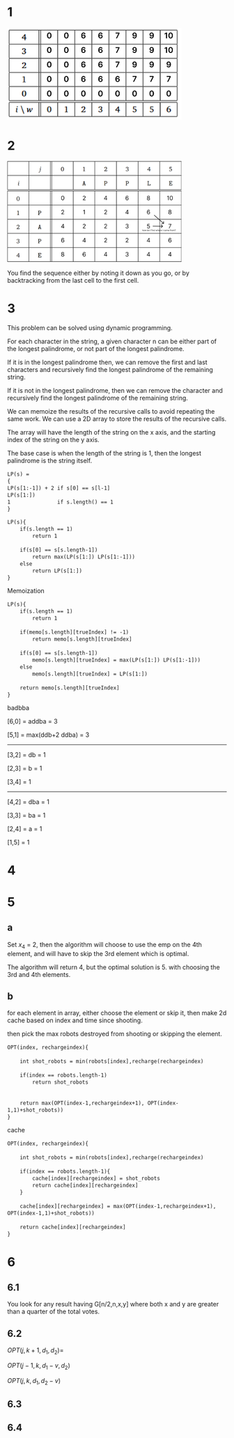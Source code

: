 # 1

<img src="image.png" alt="drawing" width="400"/>

# 2

<img src="image-1.png" alt="drawing" width="400"/>

You find the sequence either by noting it down as you go, or by backtracking from the last cell to the first cell.

# 3

This problem can be solved using dynamic programming.

For each character in the string, a given character n can be either part of the longest palindrome, or not part of the longest palindrome.

If it is in the longest palindrome then, we can remove the first and last characters and recursively find the longest palindrome of the remaining string.

If it is not in the longest palindrome, then we can remove the character and recursively find the longest palindrome of the remaining string.

We can memoize the results of the recursive calls to avoid repeating the same work. We can use a 2D array to store the results of the recursive calls.

The array will have the length of the string on the x axis, and the starting index of the string on the y axis.

The base case is when the length of the string is 1, then the longest palindrome is the string itself.


```
LP(s) = 
{
LP(s[1:-1]) + 2 if s[0] == s[l-1]
LP(s[1:])
1               if s.length() == 1
}
```

```
LP(s){
    if(s.length == 1)
        return 1

    if(s[0] == s[s.length-1])
        return max(LP(s[1:]) LP(s[1:-1]))
    else 
        return LP(s[1:])
}
```
Memoization
```
LP(s){
    if(s.length == 1)
        return 1

    if(memo[s.length][trueIndex] != -1)
        return memo[s.length][trueIndex]

    if(s[0] == s[s.length-1])
        memo[s.length][trueIndex] = max(LP(s[1:]) LP(s[1:-1]))
    else 
        memo[s.length][trueIndex] = LP(s[1:])

    return memo[s.length][trueIndex]
}
```

badbba

[6,0] = addba = 3

[5,1] = max(ddb+2 ddba) = 3

---

[3,2] = db = 1

[2,3] = b = 1

[3,4] = 1

-----

[4,2] = dba = 1

[3,3] = ba = 1

[2,4] = a = 1

[1,5] = 1



# 4

# 5

## a

Set $x_4$ = 2, then the algorithm will choose to use the emp on the 4th element, and will have to skip the 3rd element which is optimal.

The algorithm will return 4, but the optimal solution is 5. with choosing the 3rd and 4th elements.

## b

for each element in array, either choose the element or skip it, then make 2d cache based on index and time since shooting.

then pick the max robots destroyed from shooting or skipping the element.

```
OPT(index, rechargeindex){

    int shot_robots = min(robots[index],recharge(rechargeindex)

    if(index == robots.length-1)
        return shot_robots
    

    return max(OPT(index-1,rechargeindex+1), OPT(index-1,1)+shot_robots))
}
```
cache
```
OPT(index, rechargeindex){
    
    int shot_robots = min(robots[index],recharge(rechargeindex)

    if(index == robots.length-1){
        cache[index][rechargeindex] = shot_robots
        return cache[index][rechargeindex]
    }
    
    cache[index][rechargeindex] = max(OPT(index-1,rechargeindex+1), OPT(index-1,1)+shot_robots))

    return cache[index][rechargeindex]
}
```

# 6

## 6.1

You look for any result having G[n/2,n,x,y] where both x and y are greater than a quarter of the total votes.

## 6.2

$OPT(j,k+1,d_1,d_2)=$

$OPT(j-1,k,d_1-v,d_2)$

$OPT(j,k,d_1,d_2-v)$



 

## 6.3

## 6.4